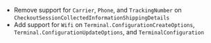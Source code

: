 * Remove support for `Carrier`, `Phone`, and `TrackingNumber` on `CheckoutSessionCollectedInformationShippingDetails`
* Add support for `Wifi` on `Terminal.ConfigurationCreateOptions`, `Terminal.ConfigurationUpdateOptions`, and `TerminalConfiguration`